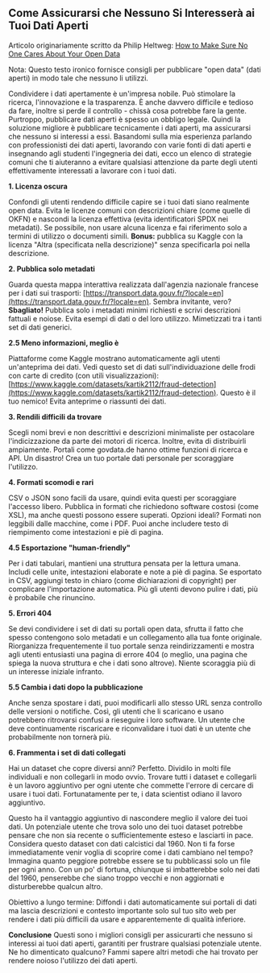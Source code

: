 ## Come Assicurarsi che Nessuno Si Interesserà ai Tuoi Dati Aperti

Articolo originariamente scritto da Philip Heltweg: [How to Make Sure No One Cares About Your Open Data](https://www.heltweg.org/posts/how-to-make-sure-no-one-cares-about-your-open-data/)

Nota: Questo testo ironico fornisce consigli per pubblicare "open data" (dati aperti) in modo tale che nessuno li utilizzi.

Condividere i dati apertamente è un'impresa nobile. Può stimolare la ricerca, l'innovazione e la trasparenza. È anche davvero difficile e tedioso da fare, inoltre si perde il controllo - chissà cosa potrebbe fare la gente. Purtroppo, pubblicare dati aperti è spesso un obbligo legale. Quindi la soluzione migliore è pubblicare tecnicamente i dati aperti, ma assicurarsi che nessuno si interessi a essi. Basandomi sulla mia esperienza parlando con professionisti dei dati aperti, lavorando con varie fonti di dati aperti e insegnando agli studenti l'ingegneria dei dati, ecco un elenco di strategie comuni che ti aiuteranno a evitare qualsiasi attenzione da parte degli utenti effettivamente interessati a lavorare con i tuoi dati.

**1. Licenza oscura**

Confondi gli utenti rendendo difficile capire se i tuoi dati siano realmente open data. Evita le licenze comuni con descrizioni chiare (come quelle di OKFN) e nascondi la licenza effettiva (evita identificatori SPDX nei metadati). Se possibile, non usare alcuna licenza e fai riferimento solo a termini di utilizzo o documenti simili. 
**Bonus:** pubblica su Kaggle con la licenza "Altra (specificata nella descrizione)" senza specificarla poi nella descrizione.

**2. Pubblica solo metadati**

Guarda questa mappa interattiva realizzata dall'agenzia nazionale francese per i dati sui trasporti: [https://transport.data.gouv.fr/?locale=en](https://transport.data.gouv.fr/?locale=en). Sembra invitante, vero? 
**Sbagliato!** Pubblica solo i metadati minimi richiesti e scrivi descrizioni fattuali e noiose. Evita esempi di dati o del loro utilizzo. Mimetizzati tra i tanti set di dati generici.

**2.5 Meno informazioni, meglio è**

Piattaforme come Kaggle mostrano automaticamente agli utenti un'anteprima dei dati. Vedi questo set di dati sull'individuazione delle frodi con carte di credito (con utili visualizzazioni): [https://www.kaggle.com/datasets/kartik2112/fraud-detection](https://www.kaggle.com/datasets/kartik2112/fraud-detection). 
Questo è il tuo nemico! Evita anteprime o riassunti dei dati.

**3. Rendili difficili da trovare**

Scegli nomi brevi e non descrittivi e descrizioni minimaliste per ostacolare l'indicizzazione da parte dei motori di ricerca. Inoltre, evita di distribuirli ampiamente. Portali come govdata.de hanno ottime funzioni di ricerca e API. Un disastro! Crea un tuo portale dati personale per scoraggiare l'utilizzo.

**4. Formati scomodi e rari**

CSV o JSON sono facili da usare, quindi evita questi per scoraggiare l'accesso libero. Pubblica in formati che richiedono software costosi (come XSL), ma anche questi possono essere superati. Opzioni ideali? Formati non leggibili dalle macchine, come i PDF. Puoi anche includere testo di riempimento come intestazioni e piè di pagina.

**4.5 Esportazione "human-friendly"**

Per i dati tabulari, mantieni una struttura pensata per la lettura umana. Includi celle unite, intestazioni elaborate e note a piè di pagina. Se esportato in CSV, aggiungi testo in chiaro (come dichiarazioni di copyright) per complicare l'importazione automatica. Più gli utenti devono pulire i dati, più è probabile che rinuncino.

**5. Errori 404**

Se devi condividere i set di dati su portali open data, sfrutta il fatto che spesso contengono solo metadati e un collegamento alla tua fonte originale. Riorganizza frequentemente il tuo portale senza reindirizzamenti e mostra agli utenti entusiasti una pagina di errore 404 (o meglio, una pagina che spiega la nuova struttura e che i dati sono altrove). Niente scoraggia più di un interesse iniziale infranto.

**5.5 Cambia i dati dopo la pubblicazione**

Anche senza spostare i dati, puoi modificarli allo stesso URL senza controllo delle versioni o notifiche. Così, gli utenti che li scaricano e usano potrebbero ritrovarsi confusi a rieseguire i loro software. Un utente che deve continuamente riscaricare e riconvalidare i tuoi dati è un utente che probabilmente non tornerà più.

**6. Frammenta i set di dati collegati**

Hai un dataset che copre diversi anni? Perfetto. Dividilo in molti file individuali e non collegarli in modo ovvio. Trovare tutti i dataset e collegarli è un lavoro aggiuntivo per ogni utente che commette l'errore di cercare di usare i tuoi dati. Fortunatamente per te, i data scientist odiano il lavoro aggiuntivo.

Questo ha il vantaggio aggiuntivo di nascondere meglio il valore dei tuoi dati. Un potenziale utente che trova solo uno dei tuoi dataset potrebbe pensare che non sia recente o sufficientemente esteso e lasciarti in pace. Considera questo dataset con dati calcistici dal 1960. Non ti fa forse immediatamente venir voglia di scoprire come i dati cambiano nel tempo? Immagina quanto peggiore potrebbe essere se tu pubblicassi solo un file per ogni anno. Con un po' di fortuna, chiunque si imbatterebbe solo nei dati del 1960, penserebbe che siano troppo vecchi e non aggiornati e disturberebbe qualcun altro.

Obiettivo a lungo termine: Diffondi i dati automaticamente sui portali di dati ma lascia descrizioni e contesto importante solo sul tuo sito web per rendere i dati più difficili da usare e apparentemente di qualità inferiore.

**Conclusione**
Questi sono i migliori consigli per assicurarti che nessuno si interessi ai tuoi dati aperti, garantiti per frustrare qualsiasi potenziale utente. Ne ho dimenticato qualcuno? Fammi sapere altri metodi che hai trovato per rendere noioso l'utilizzo dei dati aperti.
